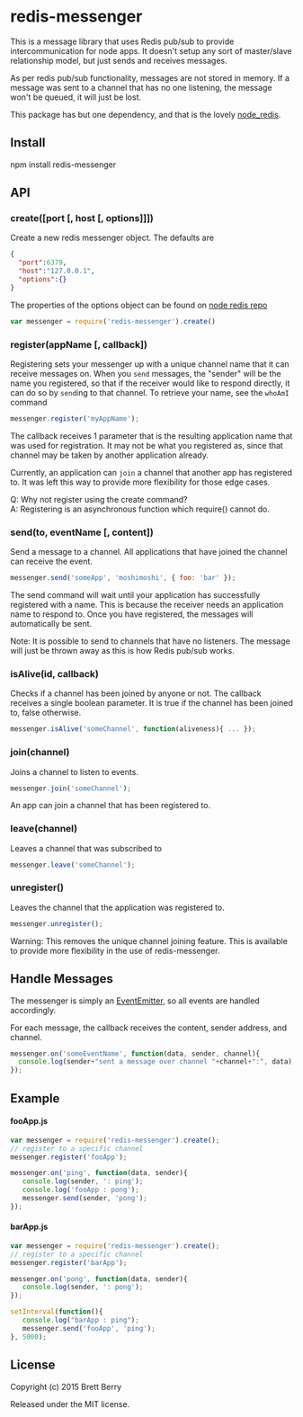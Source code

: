 # redis-messenger
This is a message library that uses Redis pub/sub to provide intercommunication for node apps.  It doesn't setup any sort of master/slave relationship model, but just sends and receives messages.

As per redis pub/sub functionality, messages are not stored in memory.  If a message was sent to a channel that has no one listening, the message won't be queued, it will just be lost.

This package has but one dependency, and that is the lovely [node_redis](https://github.com/NodeRedis/node_redis).

## Install

npm install redis-messenger

## API

### create([port [, host [, options]]])
Create a new redis messenger object.  The defaults are

```json
{
  "port":6379,
  "host":"127.0.0.1",
  "options":{}
}
```

The properties of the options object can be found on [node redis repo](https://github.com/NodeRedis/node_redis#rediscreateclient)

```javascript
var messenger = require('redis-messenger').create()
```

### register(appName [, callback])
Registering sets your messenger up with a unique channel name that it can receive messages on.  When you `send` messages, the "sender" will be the name you registered, so that if the receiver would like to respond directly, it can do so by `send`ing to that channel.  To retrieve your name, see the `whoAmI` command

```javascript
messenger.register('myAppName');
```

The callback receives 1 parameter that is the resulting application name that was used for registration.  It may not be what you registered as, since that channel may be taken by another application already.

Currently, an application can `join` a channel that another app has registered to. It was left this way to provide more flexibility for those edge cases.

Q: Why not register using the create command?  
A: Registering is an asynchronous function which require() cannot do.

### send(to, eventName [, content])
Send a message to a channel.  All applications that have joined the channel can receive the event.

```javascript
messenger.send('someApp', 'moshimoshi', { foo: 'bar' });
```

The send command will wait until your application has successfully registered with a name.  This is because the receiver needs an application name to respond to.  Once you have registered, the messages will automatically be sent.

Note: It is possible to send to channels that have no listeners.  The message will just be thrown away as this is how Redis pub/sub  works.

### isAlive(id, callback)
Checks if a channel has been joined by anyone or not.  The callback receives a single boolean parameter.  It is true if the channel has been joined to, false otherwise.

```javascript
messenger.isAlive('someChannel', function(aliveness){ ... });
```

### join(channel)
Joins a channel to listen to events.

```javascript
messenger.join('someChannel');
```

An app can join a channel that has been registered to.

### leave(channel)
Leaves a channel that was subscribed to

```javascript
messenger.leave('someChannel');
```

### unregister()
Leaves the channel that the application was registered to.

```javascript
messenger.unregister();
```

Warning: This removes the unique channel joining feature.  This is available to provide more flexibility in the use of redis-messenger.

## Handle Messages
The messenger is simply an [EventEmitter](https://nodejs.org/api/events.html#events_class_events_eventemitter), so all events are handled accordingly.

For each message, the callback receives the content, sender address, and channel.

```javascript
messenger.on('someEventName', function(data, sender, channel){
  console.log(sender+"sent a message over channel "+channel+":", data);
});
```

## Example

#### fooApp.js

```javascript
var messenger = require('redis-messenger').create();
// register to a specific channel
messenger.register('fooApp');

messenger.on('ping', function(data, sender){
   console.log(sender, ': ping');
   console.log('fooApp : pong');
   messenger.send(sender, 'pong');
});
```

#### barApp.js

```javascript
var messenger = require('redis-messenger').create();
// register to a specific channel
messenger.register('barApp');

messenger.on('pong', function(data, sender){
   console.log(sender, ': pong');
});

setInterval(function(){
   console.log("barApp : ping");
   messenger.send('fooApp', 'ping');
}, 5000);
```

## License

Copyright (c) 2015 Brett Berry

Released under the MIT license.
